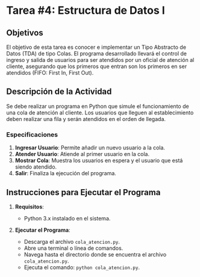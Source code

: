 
# Tarea #4: Estructura de Datos I

## Objetivos
El objetivo de esta tarea es conocer e implementar un Tipo Abstracto de Datos (TDA) de tipo Colas. El programa desarrollado llevará el control de ingreso y salida de usuarios para ser atendidos por un oficial de atención al cliente, asegurando que los primeros que entran son los primeros en ser atendidos (FIFO: First In, First Out).

## Descripción de la Actividad
Se debe realizar un programa en Python que simule el funcionamiento de una cola de atención al cliente. Los usuarios que lleguen al establecimiento deben realizar una fila y serán atendidos en el orden de llegada.

### Especificaciones
1. **Ingresar Usuario**: Permite añadir un nuevo usuario a la cola.
2. **Atender Usuario**: Atiende al primer usuario en la cola.
3. **Mostrar Cola**: Muestra los usuarios en espera y el usuario que está siendo atendido.
4. **Salir**: Finaliza la ejecución del programa.

## Instrucciones para Ejecutar el Programa
1. **Requisitos**: 
   - Python 3.x instalado en el sistema.

2. **Ejecutar el Programa**:
   - Descarga el archivo `cola_atencion.py`.
   - Abre una terminal o línea de comandos.
   - Navega hasta el directorio donde se encuentra el archivo `cola_atencion.py`.
   - Ejecuta el comando: `python cola_atencion.py`.
